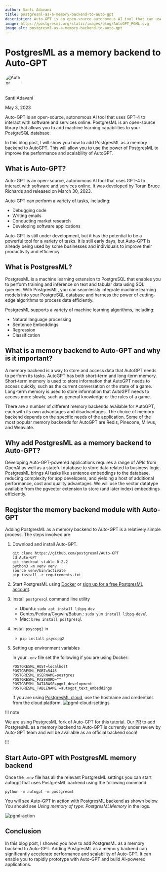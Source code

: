 ```yaml
---
author: Santi Adavani
title: postgresml-as-a-memory-backend-to-auto-gpt
description: Auto-GPT is an open-source autonomous AI tool that can use PostgresML as memory backend to store and access data from previous queries or private data.
image: https://postgresml.org/static/images/blog/AutoGPT_PGML.svg
image_alt: postgresml-as-a-memory-backend-to-auto-gpt
---
```

# PostgresML as a memory backend to Auto-GPT

<div class="d-flex align-items-center mb-4">
  <img width="54px" height="54px" src="/static/images/team/santi.jpg" style="border-radius: 50%;" alt="Author" />
  <div class="ps-3 d-flex justify-content-center flex-column">
    <p class="m-0">Santi Adavani</p>
    <p class="m-0">May 3, 2023</p>
  </div>
</div>

Auto-GPT is an open-source, autonomous AI tool that uses GPT-4 to interact with software and services online. PostgresML is an open-source library that allows you to add machine learning capabilities to your PostgreSQL database.

In this blog post, I will show you how to add PostgresML as a memory backend to AutoGPT. This will allow you to use the power of PostgresML to improve the performance and scalability of AutoGPT.

## What is Auto-GPT?

Auto-GPT is an open-source, autonomous AI tool that uses GPT-4 to interact with software and services online. It was developed by Toran Bruce Richards and released on March 30, 2023.

Auto-GPT can perform a variety of tasks, including:

- Debugging code
- Writing emails
- Conducting market research
- Developing software applications

Auto-GPT is still under development, but it has the potential to be a powerful tool for a variety of tasks. It is still early days, but Auto-GPT is already being used by some businesses and individuals to improve their productivity and efficiency.

## What is PostgresML?

PostgresML is a machine learning extension to PostgreSQL that enables you to perform training and inference on text and tabular data using SQL queries. With PostgresML, you can seamlessly integrate machine learning models into your PostgreSQL database and harness the power of cutting-edge algorithms to process data efficiently.

PostgresML supports a variety of machine learning algorithms, including:

- Natural language processing
- Sentence Embeddings
- Regression
- Classification

## What is a memory backend to Auto-GPT and why is it important?

A memory backend is a way to store and access data that AutoGPT needs to perform its tasks. AutoGPT has both short-term and long-term memory. Short-term memory is used to store information that AutoGPT needs to access quickly, such as the current conversation or the state of a game. Long-term memory is used to store information that AutoGPT needs to access more slowly, such as general knowledge or the rules of a game.

There are a number of different memory backends available for AutoGPT, each with its own advantages and disadvantages. The choice of memory backend depends on the specific needs of the application. Some of the most popular memory backends for AutoGPT are Redis, Pinecone, Milvus, and Weaviate.


## Why add PostgresML as a memory backend to Auto-GPT?
Developing Auto-GPT-powered applications requires a range of APIs from OpenAI as well as a stateful database to store data related to business logic. PostgresML brings AI tasks like sentence embeddings to the database, reducing complexity for app developers, and yielding a host of additional performance, cost and quality advantages. We will use the vector datatype available from the pgvector extension to store (and later index) embeddings efficiently.

## Register the memory backend module with Auto-GPT

Adding PostgresML as a memory backend to Auto-GPT is a relatively simple process. The steps involved are:

1. Download and install Auto-GPT.
    ```shell
    git clone https://github.com/postgresml/Auto-GPT
    cd Auto-GPT
    git checkout stable-0.2.2
    python3 -m venv venv
    source venv/bin/activate
    pip install -r requirements.txt
    ```

2. Start PostgresML using [Docker](https://github.com/postgresml/postgresml#docker) or [sign up for a free PostgresML account](https://postgresml.org/signup). 

3. Install `postgresql` command line utility
    - Ubuntu: `sudo apt install libpq-dev`
    - Centos/Fedora/Cygwin/Babun.: `sudo yum install libpq-devel`
    - Mac: `brew install postgresql`

4. Install `psycopg2` in 

    - `pip install psycopg2`

5. Setting up environment variables

    In your `.env` file set the following if you are using Docker:

    ```shell
    POSTGRESML_HOST=localhost
    POSTGRESML_PORT=5443
    POSTGRESML_USERNAME=postgres
    POSTGRESML_PASSWORD=""
    POSTGRESML_DATABASE=pgml_development
    POSTGRESML_TABLENAME =autogpt_text_embeddings
    ```

    If you are using [PostgresML cloud](<%- crate::utils::config::signup_url() %>), use the hostname and credentials from the cloud platform.
    ![pgml-cloud-settings](/static/images/blog/pgml-cloud-settings.png)

!!! note

We are using PostgresML fork of Auto-GPT for this tutorial. Our [PR](https://github.com/Significant-Gravitas/Auto-GPT/pull/3274) to add PostgresML as a memory backend to Auto-GPT is currently under review by Auto-GPT team and will be available as an official backend soon!

!!!

## Start Auto-GPT with PostgresML memory backend
Once the `.env` file has all the relevant PostgresML settings you can start autogpt that uses PostgresML backend using the following command:

```shell
python -m autogpt -m postgresml
```

You will see Auto-GPT in action with PostgresML backend as shown below. You should see *Using memory of type: PostgresMLMemory* in the logs.

![pgml-action](/static/images/blog/pgml-autogpt-action.png)

## Conclusion
In this blog post, I showed you how to add PostgresML as a memory backend to Auto-GPT. Adding PostgresML as a memory backend can significantly accelerate performance and scalability of Auto-GPT. It can enable you to rapidly prototype with Auto-GPT and build AI-powered applications.
